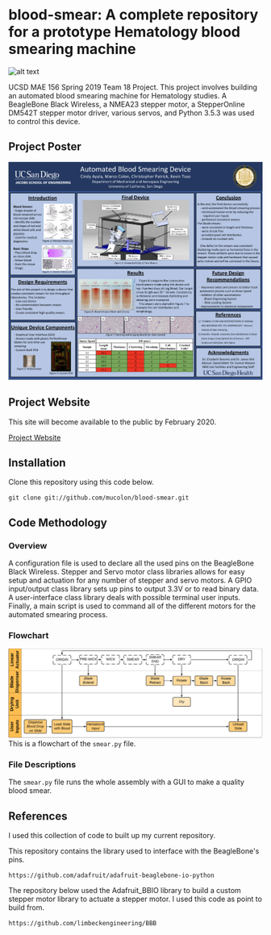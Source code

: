 # blood-smear: A complete repository for a prototype Hematology blood smearing machine

![alt text](https://github.com/mucolon/blood-smear/blob/master/Media/Annotated_Overall_Design.png)

UCSD MAE 156 Spring 2019 Team 18 Project. This project involves building an automated blood smearing machine for Hematology studies. A BeagleBone Black Wireless, a NMEA23 stepper motor, a StepperOnline DM542T stepper motor driver, various servos, and Python 3.5.3 was used to control this device.

## Project Poster

![alt text](https://github.com/mucolon/blood-smear/blob/master/Media/Final_Poster_Presentation.png)

## Project Website

This site will become available to the public by February 2020.

[Project Website](https://sites.google.com/a/eng.ucsd.edu/156b-2019-spring-team18/home)


## Installation

Clone this repository using this code below.
```
git clone git://github.com/mucolon/blood-smear.git
```


## Code Methodology

### Overview
A configuration file is used to declare all the used pins on the BeagleBone Black Wireless. Stepper and Servo motor class libraries allows for easy setup and actuation for any number of stepper and servo motors. A GPIO input/output class library sets up pins to output 3.3V or to read binary data. A user-interface class library deals with possible terminal user inputs. Finally, a main script is used to command all of the different motors for the automated smearing process.

### Flowchart
![alt text](https://github.com/mucolon/blood-smear/blob/master/Media/Overall_Smear_Process_Flowchart.png)
This is a flowchart of the `smear.py` file.

### File Descriptions

The `smear.py` file runs the whole assembly with a GUI to make a quality blood smear.


## References

I used this collection of code to built up my current repository.

This repository contains the library used to interface with the BeagleBone's pins.
```
https://github.com/adafruit/adafruit-beaglebone-io-python
```
The repository below used the Adafruit_BBIO library to build a custom stepper motor library to actuate a stepper motor. I used this code as point to build from.
```
https://github.com/limbeckengineering/BBB
```
